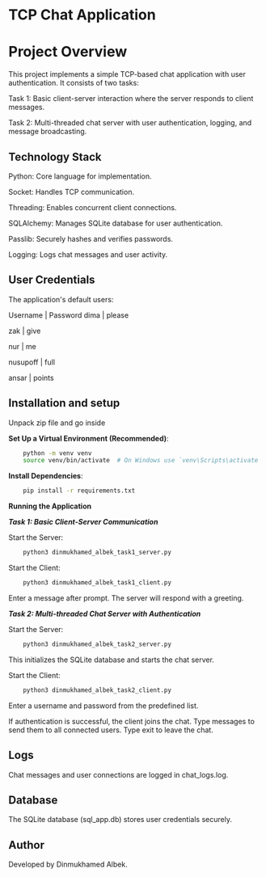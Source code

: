 # TCP Chat Application

# **Project Overview**
This project implements a simple TCP-based chat application with user authentication. It consists of two tasks:

Task 1: Basic client-server interaction where the server responds to client messages.

Task 2: Multi-threaded chat server with user authentication, logging, and message broadcasting.

## **Technology Stack**

Python: Core language for implementation.

Socket: Handles TCP communication.

Threading: Enables concurrent client connections.

SQLAlchemy: Manages SQLite database for user authentication.

Passlib: Securely hashes and verifies passwords.

Logging: Logs chat messages and user activity.

## **User Credentials**
The application's default users:

Username | Password
dima | please

zak | give

nur | me

nusupoff | full

ansar | points

## **Installation and setup**

Unpack zip file and go inside

**Set Up a Virtual Environment (Recommended)**:
```bash
    python -m venv venv
    source venv/bin/activate  # On Windows use `venv\Scripts\activate
```

**Install Dependencies**:
```bash
    pip install -r requirements.txt
```

**Running the Application**

***Task 1: Basic Client-Server Communication***

Start the Server:
```bash
    python3 dinmukhamed_albek_task1_server.py
```

Start the Client:
```bash
    python3 dinmukhamed_albek_task1_client.py
```
Enter a message after prompt.
The server will respond with a greeting.

***Task 2: Multi-threaded Chat Server with Authentication***

Start the Server:
```bash
    python3 dinmukhamed_albek_task2_server.py
```
This initializes the SQLite database and starts the chat server.

Start the Client:
```bash
    python3 dinmukhamed_albek_task2_client.py
```
Enter a username and password from the predefined list.

If authentication is successful, the client joins the chat.
Type messages to send them to all connected users.
Type exit to leave the chat.

## Logs

Chat messages and user connections are logged in chat_logs.log.

## Database

The SQLite database (sql_app.db) stores user credentials securely.

## Author
Developed by Dinmukhamed Albek.
